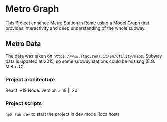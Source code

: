 # Metro Graph

This Project enhance Metro Station in Rome using a Model Graph that provides interactivity and deep understanding of the whole subway.

## Metro Data
The data was taken on `https://www.atac.roma.it/en/utility/maps`.
Subway data is updated at 2015, so some subway stations could be misisng (E.G. Metro C).


### Project architecture

React: v19
Node: version > 18 || 20

### Project scripts
`npm run dev` to start the project in dev mode (localhost)


